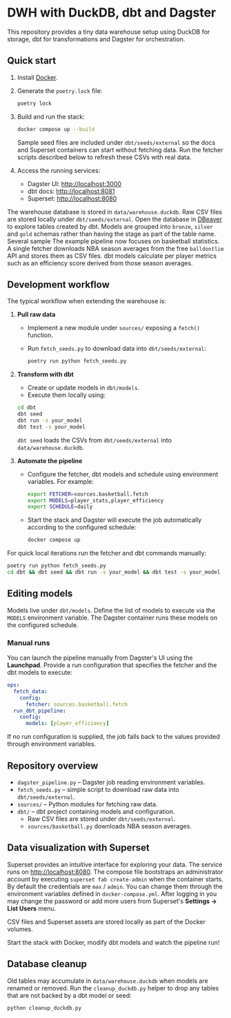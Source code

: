 # DWH with DuckDB, dbt and Dagster

This repository provides a tiny data warehouse setup using DuckDB for storage,
dbt for transformations and Dagster for orchestration.

## Quick start

1. Install [Docker](https://docs.docker.com/get-docker/).
2. Generate the `poetry.lock` file:

   ```bash
   poetry lock
   ```

3. Build and run the stack:


   ```bash
   docker compose up --build
   ```

   Sample seed files are included under `dbt/seeds/external` so the docs and
   Superset containers can start without fetching data. Run the fetcher scripts
   described below to refresh these CSVs with real data.

4. Access the running services:

   - Dagster UI: <http://localhost:3000>
   - dbt docs: <http://localhost:8081>
   - Superset: <http://localhost:8080>

The warehouse database is stored in `data/warehouse.duckdb`. Raw CSV files are
stored locally under `dbt/seeds/external`. Open the database in
[DBeaver](https://dbeaver.io/) to explore tables created by dbt. Models are
grouped into `bronze`, `silver` and `gold` schemas rather than having the stage
as part of the table name. Several sample
The example pipeline now focuses on basketball statistics. A single fetcher
downloads NBA season averages from the free `balldontlie` API and stores them
as CSV files. dbt models calculate per player metrics such as an efficiency
score derived from those season averages.

## Development workflow

The typical workflow when extending the warehouse is:

1. **Pull raw data**
   - Implement a new module under `sources/` exposing a `fetch()` function.
   - Run `fetch_seeds.py` to download data into `dbt/seeds/external`:

     ```bash
     poetry run python fetch_seeds.py
     ```

2. **Transform with dbt**
   - Create or update models in `dbt/models`.
   - Execute them locally using:

    ```bash
    cd dbt
    dbt seed
    dbt run -s your_model
    dbt test -s your_model
    ```

   ``dbt seed`` loads the CSVs from ``dbt/seeds/external`` into ``data/warehouse.duckdb``.

3. **Automate the pipeline**
   - Configure the fetcher, dbt models and schedule using environment
     variables. For example:

     ```bash
     export FETCHER=sources.basketball.fetch
     export MODELS=player_stats,player_efficiency
     export SCHEDULE=daily
     ```

   - Start the stack and Dagster will execute the job automatically according
     to the configured schedule:

     ```bash
     docker compose up
     ```

For quick local iterations run the fetcher and dbt commands manually:

```bash
poetry run python fetch_seeds.py
cd dbt && dbt seed && dbt run -s your_model && dbt test -s your_model
```

## Editing models

Models live under `dbt/models`. Define the list of models to execute via the
`MODELS` environment variable. The Dagster container runs these models on the
configured schedule.

### Manual runs

You can launch the pipeline manually from Dagster's UI using the **Launchpad**.
Provide a run configuration that specifies the fetcher and the dbt models to execute:

```yaml
ops:
  fetch_data:
    config:
      fetcher: sources.basketball.fetch
  run_dbt_pipeline:
    config:
      models: [player_efficiency]
```

If no run configuration is supplied, the job falls back to the values provided
through environment variables.

## Repository overview

- `dagster_pipeline.py` – Dagster job reading environment variables.
- `fetch_seeds.py` – simple script to download raw data into `dbt/seeds/external`.
- `sources/` – Python modules for fetching raw data.
- `dbt/` – dbt project containing models and configuration.
  - Raw CSV files are stored under `dbt/seeds/external`.
  - `sources/basketball.py` downloads NBA season averages.

## Data visualization with Superset

Superset provides an intuitive interface for exploring your data. The service
runs on <http://localhost:8080>. The compose file bootstraps an administrator
account by executing ``superset fab create-admin`` when the container starts.
By default the credentials are ``max`` / ``admin``. You can change them through
the environment variables defined in ``docker-compose.yml``. After logging in
you may change the password or add more users from Superset's
**Settings → List Users** menu.

CSV files and Superset assets are stored locally as part of the Docker volumes.


Start the stack with Docker, modify dbt models and watch the pipeline run!

## Database cleanup

Old tables may accumulate in `data/warehouse.duckdb` when models are renamed or removed.
Run the `cleanup_duckdb.py` helper to drop any tables that are not backed by a
dbt model or seed:

```bash
python cleanup_duckdb.py
```
